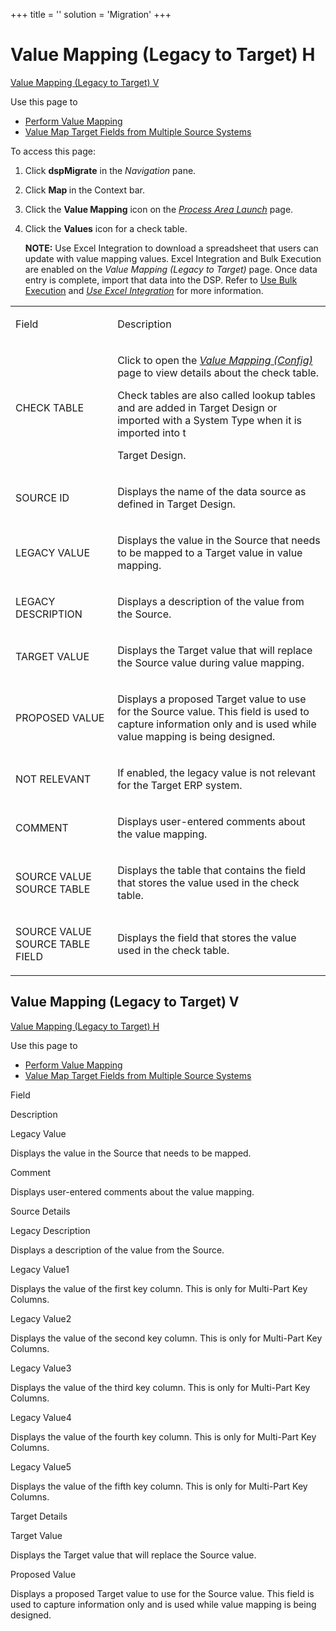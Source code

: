 +++
title = ''
solution = 'Migration'
+++

# <span id="Value_Mapping_Legacy_to_Target_H"></span>Value Mapping (Legacy to Target) H

[Value Mapping (Legacy to Target) V](#Value_Mapping_Legacy_to1)

<div class="use">

Use this page to

  - [Perform Value
    Mapping](../Use_Cases/Perform_Value_Mapping_Overview.htm)
  - [Value Map Target Fields from Multiple Source
    Systems](../Use_Cases/Value_Map_Target_Fields_from_Mulitple_Source_Systems.htm)

</div>

To access this page:

1.  Click <span style="font-weight: bold;">dspMigrate</span> in the
    <span style="font-style: italic;">Navigation</span> pane.

2.  Click <span style="font-weight: bold;">Map </span>in the Context
    bar.

3.  Click the <span style="font-weight: bold;">Value Mapping</span> icon
    on the *[Process Area Launch](Process_Area_Launch_map.htm)* page.

4.  Click the <span style="font-weight: bold;">Values</span> icon for a
    check table.
    
    **NOTE:** Use Excel Integration to download a spreadsheet that users
    can update with value mapping values. Excel Integration and Bulk
    Execution are enabled on the *Value Mapping (Legacy to Target)*
    page. Once data entry is complete, import that data into the DSP.
    Refer to [Use Bulk
    Execution](../../../Platform/Bulk_Exec/Use_Bulk_Execution.htm) and
    *[Use Excel
    Integration](../../../Platform/Excel_Int/Use_Excel_Integration.htm)*
    for more information.

<table>
<tbody>
<tr class="odd">
<td><p>Field</p></td>
<td><p>Description</p></td>
</tr>
<tr class="even">
<td><p>CHECK TABLE</p></td>
<td><p>Click to open the <a href="Value_Mapping_Config_H.htm"><em>Value Mapping (Config)</em></a> page to view details about the check table.</p>
<p>Check tables are also called lookup tables and are added in Target Design or imported with a System Type when it is imported into t</p>
<p>Target Design.</p></td>
</tr>
<tr class="odd">
<td><p>SOURCE ID</p></td>
<td><p>Displays the name of the data source as defined in Target Design.</p></td>
</tr>
<tr class="even">
<td><p>LEGACY VALUE</p></td>
<td><p>Displays the value in the Source that needs to be mapped to a Target value in value mapping.</p></td>
</tr>
<tr class="odd">
<td><p>LEGACY DESCRIPTION</p></td>
<td><p>Displays a description of the value from the Source.</p></td>
</tr>
<tr class="even">
<td><p>TARGET VALUE</p></td>
<td><p>Displays the Target value that will replace the Source value during value mapping.</p></td>
</tr>
<tr class="odd">
<td><p>PROPOSED VALUE</p></td>
<td><p>Displays a proposed Target value to use for the Source value. This field is used to capture information only and is used while value mapping is being designed.</p></td>
</tr>
<tr class="even">
<td><p>NOT RELEVANT</p></td>
<td><p>If enabled, the legacy value is not relevant for the Target ERP system.</p></td>
</tr>
<tr class="odd">
<td><p>COMMENT</p></td>
<td><p>Displays user-entered comments about the value mapping.</p></td>
</tr>
<tr class="even">
<td><p>SOURCE VALUE SOURCE TABLE</p></td>
<td><p>Displays the table that contains the field that stores the value used in the check table.</p></td>
</tr>
<tr class="odd">
<td><p>SOURCE VALUE SOURCE TABLE FIELD</p></td>
<td><p>Displays the field that stores the value used in the check table.</p></td>
</tr>
</tbody>
</table>

## <span id="Value_Mapping_Legacy_to1"></span>Value Mapping (Legacy to Target) V

[Value Mapping (Legacy to Target) H](#Value_Mapping_Legacy_to_Target_H)

<div class="use">

Use this page to

  - [Perform Value
    Mapping](../Use_Cases/Perform_Value_Mapping_Overview.htm)
  - [Value Map Target Fields from Multiple Source
    Systems](../Use_Cases/Value_Map_Target_Fields_from_Mulitple_Source_Systems.htm)

</div>

Field

Description

Legacy Value

Displays the value in the Source that needs to be mapped.

Comment

Displays user-entered comments about the value mapping.

Source Details

Legacy Description

Displays a description of the value from the Source.

Legacy Value1

Displays the value of the first key column. This is only for Multi-Part
Key Columns.

Legacy Value2

Displays the value of the second key column. This is only for Multi-Part
Key Columns.

Legacy Value3

Displays the value of the third key column. This is only for Multi-Part
Key Columns.

Legacy Value4

Displays the value of the fourth key column. This is only for Multi-Part
Key Columns.

Legacy Value5

Displays the value of the fifth key column. This is only for Multi-Part
Key Columns.

Target Details

Target Value

Displays the Target value that will replace the Source value.

Proposed Value

Displays a proposed Target value to use for the Source value. This field
is used to capture information only and is used while value mapping is
being designed.
